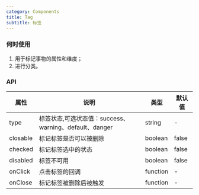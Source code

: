 ```yaml
---
category: Components
title: Tag
subtitle: 标签
---
```


### 何时使用
1. 用于标记事物的属性和维度；
2. 进行分类。

### API
| 属性 | 说明 | 类型 | 默认值 |
| --- | --- | --- | --- |
| type | 标签状态,可选状态值：success、warning、default、danger | string | - |
| closable | 标记标签是否可以被删除 | boolean | false |
| checked | 标记标签选中的状态 | boolean | false |
| disabled | 标签不可用 | boolean | false |
| onClick | 点击标签的回调 | function | - |
| onClose | 标记标签被删除后被触发 | function | - |
